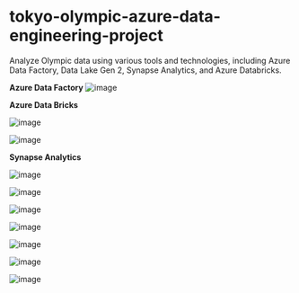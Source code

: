# tokyo-olympic-azure-data-engineering-project
Analyze Olympic data using various tools and technologies, including Azure Data Factory, Data Lake Gen 2, Synapse Analytics, and Azure Databricks.

**Azure Data Factory**
![image](https://github.com/user-attachments/assets/466e8cac-19e4-4e19-aab9-6c7d2f06070d)


**Azure Data Bricks**

![image](https://github.com/user-attachments/assets/ac98faea-526b-45ff-9a07-4ab0f3b0282d)

![image](https://github.com/user-attachments/assets/aa1c5e65-ca54-4559-a6f0-8a615ccaeadf)


**Synapse Analytics**

![image](https://github.com/user-attachments/assets/6b849220-a8c3-4abe-bc64-31e19875cb7f)

![image](https://github.com/user-attachments/assets/54032092-f3e2-411a-b710-9f4fab554c11)

![image](https://github.com/user-attachments/assets/5b81989b-ebdc-4b80-aa20-78828466b3de)

![image](https://github.com/user-attachments/assets/955b8fbd-7dad-4548-82a8-9994fc12e5b3)

![image](https://github.com/user-attachments/assets/14190535-ea94-4ac0-a4c5-e085e4914690)

![image](https://github.com/user-attachments/assets/ec99b497-24b2-4b8d-8668-0f46ccded734)

![image](https://github.com/user-attachments/assets/f3781bc9-1755-48a6-86ff-0020fbc6c013)


 

 

 






